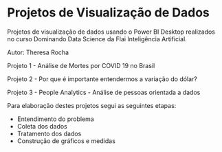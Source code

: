 # Projetos de Visualização de Dados

Projetos de visualização de dados usando o Power BI Desktop realizados no curso Dominando Data Science da Flai Inteligência Artificial.

Autor: Theresa Rocha

Projeto 1 - Análise de Mortes por COVID 19 no Brasil

Projeto 2 - Por que é importante entendermos a variação do dólar?

Projeto 3 - People Analytics - Análise de pessoas orientada a dados

Para elaboração destes projetos segui as seguintes etapas:

- Entendimento do problema
- Coleta dos dados
- Tratamento dos dados
- Construção de gráficos e medidas
